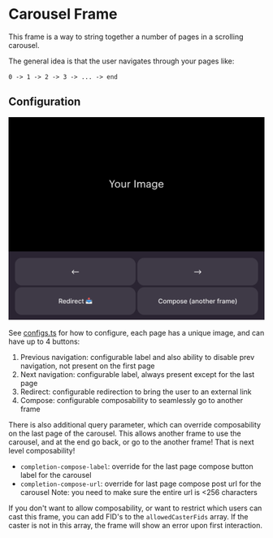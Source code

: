 # Carousel Frame

This frame is a way to string together a number of pages in a scrolling carousel.

The general idea is that the user navigates through your pages like:
```
0 -> 1 -> 2 -> 3 -> ... -> end
```

## Configuration 

![](../../../public/images/docs/carousel-example.png)

See [configs.ts](./configs.ts) for how to configure, each page has a unique image, and can have up to 4 buttons:
1. Previous navigation: configurable label and also ability to disable prev navigation, not present on the first page
2. Next navigation: configurable label, always present except for the last page
3. Redirect: configurable redirection to bring the user to an external link
4. Compose: configurable composability to seamlessly go to another frame

There is also additional query parameter, which can override composability on the last page of the carousel.
This allows another frame to use the carousel, and at the end go back, or go to the another frame! 
That is next level composability! 
* `completion-compose-label`: override for the last page compose button label for the carousel
* `completion-compose-url`: override for last page compose post url for the carousel 
Note: you need to make sure the entire url is <256 characters 

If you don't want to allow composability, or want to restrict which users can cast this frame, you can add FID's to the `allowedCasterFids` array. If the caster is not in this array, the frame will show an error upon first interaction.

